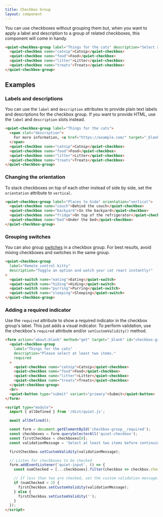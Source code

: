 ```yaml
---
title: Checkbox Group
layout: component
---
```


You can use checkboxes without grouping them but, when you want to apply a label and description to a group of related checkboxes, this component will come in handy.

```html {.example}
<quiet-checkbox-group label="Things for the cats" description="Select as few or as many as you'd like.">
  <quiet-checkbox name="catnip">Catnip</quiet-checkbox>
  <quiet-checkbox name="food">Food</quiet-checkbox>
  <quiet-checkbox name="litter">Litter</quiet-checkbox>
  <quiet-checkbox name="treats">Treats</quiet-checkbox>
</quiet-checkbox-group>
```

## Examples

### Labels and descriptions

You can use the `label` and `description` attributes to provide plain text labels and descriptions for the checkbox group. If you want to provide HTML, use the `label` and `description` slots instead.

```html {.example}
<quiet-checkbox-group label="Things for the cats">
  <span slot="description">
    For more information, <a href="https://example.com/" target="_blank">visit our website</a>.
  </span>
  <quiet-checkbox name="catnip">Catnip</quiet-checkbox>
  <quiet-checkbox name="food">Food</quiet-checkbox>
  <quiet-checkbox name="litter">Litter</quiet-checkbox>
  <quiet-checkbox name="treats">Treats</quiet-checkbox>
</quiet-checkbox-group>
```

### Changing the orientation

To stack checkboxes on top of each other instead of side by side, set the `orientation` attribute to `vertical`.

```html {.example}
<quiet-checkbox-group label="Places to hide" orientation="vertical">
  <quiet-checkbox name="couch">Behind the couch</quiet-checkbox>
  <quiet-checkbox name="backyard">In the backyard</quiet-checkbox>
  <quiet-checkbox name="fridge">On top of the refrigerator</quiet-checkbox>
  <quiet-checkbox name="bed">Under the bed</quiet-checkbox>
</quiet-checkbox-group>
```

### Grouping switches

You can also group [switches](/docs/components/switch) in a checkbox group. For best results, avoid mixing checkboxes and switches in the same group.

```html {.example}
<quiet-checkbox-group 
  label="Remote control kitty" 
  description="Toggle an option and watch your cat react instantly!"
>
  <quiet-switch name="eating">Eating</quiet-switch>
  <quiet-switch name="hiding">Hiding</quiet-switch>
  <quiet-switch name="purring">Purring</quiet-switch>
  <quiet-switch name="sleeping">Sleeping</quiet-switch>
</quiet-checkbox-group>
```

### Adding a required indicator

Use the `required` attribute to show a required indicator in the checkbox group's label. This just adds a visual indicator. To perform validation, use the checkbox's `required` attribute and/or `setCustomValidity()` method.

```html {.example}
<form action="about:blank" method="get" target="_blank" id="checkbox-group__required">
  <quiet-checkbox-group 
    label="Things for the cats" 
    description="Please select at least two items."
    required 
  >
    <quiet-checkbox name="catnip">Catnip</quiet-checkbox>
    <quiet-checkbox name="food">Food</quiet-checkbox>
    <quiet-checkbox name="litter">Litter</quiet-checkbox>
    <quiet-checkbox name="treats">Treats</quiet-checkbox>
  </quiet-checkbox-group>
  <br>
  <quiet-button type="submit" variant="primary">Submit</quiet-button>
</form>

<script type="module">
  import { allDefined } from '/dist/quiet.js';

  await allDefined();

  const form = document.getElementById('checkbox-group__required');
  const checkboxes = form.querySelectorAll('quiet-checkbox');
  const firstCheckbox = checkboxes[0];
  const validationMessage = 'Select at least two items before continuing.';

  firstCheckbox.setCustomValidity(validationMessage);

  // Listen for checkboxes to be checked
  form.addEventListener('quiet-input', () => {
    const numChecked = [...checkboxes].filter(checkbox => checkbox.checked).length;

    // If less than two are checked, set the custom validation message. Otherwise, remove it.
    if (numChecked < 2) {
      firstCheckbox.setCustomValidity(validationMessage);
    } else {
      firstCheckbox.setCustomValidity('');
    }    
  });
</script>
```
